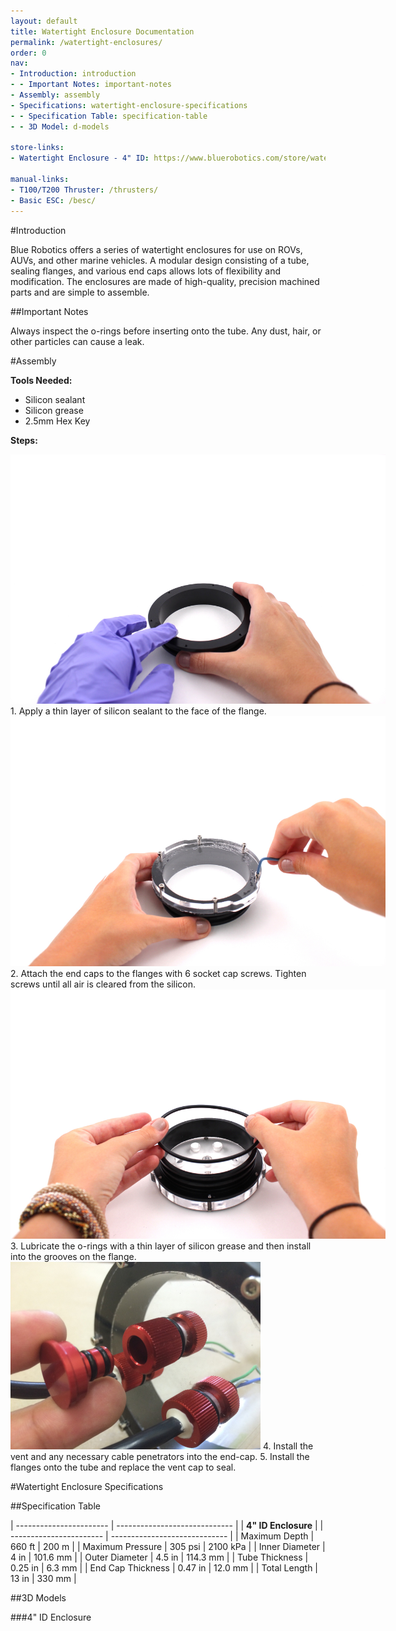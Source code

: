 ```yaml
---
layout: default
title: Watertight Enclosure Documentation
permalink: /watertight-enclosures/
order: 0
nav:
- Introduction: introduction
- - Important Notes: important-notes
- Assembly: assembly
- Specifications: watertight-enclosure-specifications
- - Specification Table: specification-table
- - 3D Model: d-models

store-links:
- Watertight Enclosure - 4" ID: https://www.bluerobotics.com/store/watertight-enclosures/water-tight-enclosure-4-in/

manual-links:
- T100/T200 Thruster: /thrusters/
- Basic ESC: /besc/
---
```


#Introduction

Blue Robotics offers a series of watertight enclosures for use on ROVs, AUVs, and other marine vehicles. A modular design consisting of a tube, sealing flanges, and various end caps allows lots of flexibility and modification. The enclosures are made of high-quality, precision machined parts and are simple to assemble.

##Important Notes

<i class="fa fa-exclamation-triangle fa-fw fa-2x text-warning"></i>
Always inspect the o-rings before inserting onto the tube. Any dust, hair, or other particles can cause a leak.

<!--<i class="fa fa-lightbulb-o fa-fw fa-2x blue"></i>
A slight clicking noise is normal, especially when operated dry. It is caused by slight movement of the shaft in the plastic bearings.-->

#Assembly

**Tools Needed:**

* Silicon sealant
* Silicon grease
* 2.5mm Hex Key

**Steps:**

<img src="/assets/images/tutorials/wtc-assembly/step-1.jpg" class="img-responsive" style="max-width:600px" />
1. Apply a thin layer of silicon sealant to the face of the flange.

<img src="/assets/images/tutorials/wtc-assembly/step-2.jpg" class="img-responsive" style="max-width:600px" />
2. Attach the end caps to the flanges with 6 socket cap screws. Tighten screws until all air is cleared from the silicon.

<img src="/assets/images/tutorials/wtc-assembly/step-3.jpg" class="img-responsive" style="max-width:600px" />
3. Lubricate the o-rings with a thin layer of silicon grease and then install into the grooves on the flange.

<img src="/assets/images/tutorials/wtc-assembly/vent-1.jpg" class="img-responsive" style="max-width:400px" />
4. Install the vent and any necessary cable penetrators into the end-cap.  
5. Install the flanges onto the tube and replace the vent cap to seal.

#Watertight Enclosure Specifications

##Specification Table

| ----------------------- | ----------------------------- |
|                 **4" ID Enclosure**                     |
| ----------------------- | ----------------------------- |
| Maximum Depth           | 660 ft        | 200 m         |
| Maximum Pressure        | 305 psi       | 2100 kPa      |
| Inner Diameter          | 4 in          | 101.6 mm      |
| Outer Diameter          | 4.5 in        | 114.3 mm      |
| Tube Thickness          | 0.25 in       | 6.3 mm        |
| End Cap Thickness       | 0.47 in       | 12.0 mm       |
| Total Length            | 13 in         | 330 mm        |

##3D Models

###4" ID Enclosure


